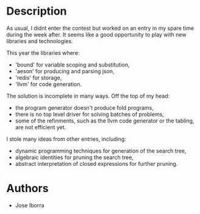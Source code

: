 Description
===========

As usual, I didnt enter the contest but worked on an entry in my spare time during the week after. It seems like a good opportunity to play with new libraries and technologies.

This year the libraries where:
- 'bound' for variable scoping and substitution,
- 'aeson' for producing and parsing json,
- 'redis' for storage,
- 'llvm' for code generation.

The solution is incomplete in many ways. Off the top of my head:
- the program generator doesn't produce fold programs,
- there is no top level driver for solving batches of problems,
- some of the refinments, such as the llvm code generator or the tabling, are not efficient yet.

I stole many ideas from other entries, including:
- dynamic programming techniques for generation of the search tree,
- algebraic identities for pruning the search tree,
- abstract interpretation of closed expressions for further pruning.

Authors
=======

- Jose Iborra